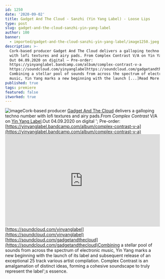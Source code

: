 ```yaml
---
id: 1250
date: '2020-09-02'
title: Gadget And The Cloud - Sanzhi (Yin Yang Label) - Loose Lips
type: post
slug: gadget-and-the-cloud-sanzhi-yin-yang-label
author: 100
banner:
  - imported/gadget-and-the-cloud-sanzhi-yin-yang-label/image1250.jpeg
description: >-
  Cork-based producer Gadget And The Cloud delivers a galloping techno number
  with lofi textures and airy pads. From Complex Contrast V/A on Yin Yang Label.
  Out 04.09.2020 on digital – Pre-order:
  https://yinyanglabel.bandcamp.com/album/complex-contrast-v-a
  https://soundcloud.com/yinyanglabelhttps://soundcloud.com/gadgetandthecloud
  Combining a stellar pool of sounds from across the spectrum of electronic
  music, Yin Yang marks a new beginning with the launch [...]Read More...
published: true
tags: premiere
featured: false
itworked: true
---
```

![image](../imported/gadget-and-the-cloud-sanzhi-yin-yang-label/image1250.jpeg)Cork-based producer [Gadget And The Cloud](https://gadgetandthecloud.bandcamp.com/music) delivers a galloping techno number with lofi textures and airy pads.From _Complex Contrast_ V/A on [Yin Yang Label](https://yinyanglabel.bandcamp.com/).Out 04.09.2020 on digital '; Pre-order: [https://yinyanglabel.bandcamp.com/album/complex-contrast-v-a](https://yinyanglabel.bandcamp.com/album/complex-contrast-v-a)<iframe width='100%' height='300' scrolling='no' frameborder='no' allow='autoplay' src='https://w.soundcloud.com/player/?url=https%3A//api.soundcloud.com/tracks/886388392&color=%23ff5500&auto_play=false&hide_related=false&show_comments=true&show_user=true&show_reposts=false&show_teaser=true'></iframe>[https://soundcloud.com/yinyanglabel](https://soundcloud.com/yinyanglabel)  
[https://soundcloud.com/gadgetandthecloud](https://soundcloud.com/gadgetandthecloud)Combining a stellar pool of sounds from across the spectrum of electronic music, Yin Yang marks a new beginning with the launch of its label and subsequent release of an exceptional 25 track various artist compilation. Complex Contrast is an amalgamation of distinct ideas, forming a cohesive soundscape to truly represent the label';s essence.